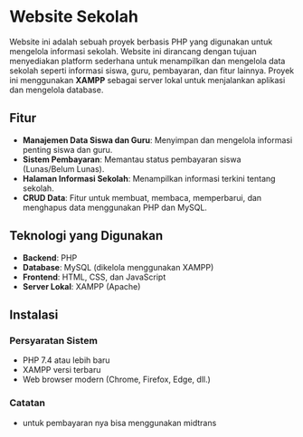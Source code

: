 # Website Sekolah

Website ini adalah sebuah proyek berbasis PHP yang digunakan untuk mengelola informasi sekolah. Website ini dirancang dengan tujuan menyediakan platform sederhana untuk menampilkan dan mengelola data sekolah seperti informasi siswa, guru, pembayaran, dan fitur lainnya. Proyek ini menggunakan **XAMPP** sebagai server lokal untuk menjalankan aplikasi dan mengelola database.

## Fitur
- **Manajemen Data Siswa dan Guru**: Menyimpan dan mengelola informasi penting siswa dan guru.
- **Sistem Pembayaran**: Memantau status pembayaran siswa (Lunas/Belum Lunas).
- **Halaman Informasi Sekolah**: Menampilkan informasi terkini tentang sekolah.
- **CRUD Data**: Fitur untuk membuat, membaca, memperbarui, dan menghapus data menggunakan PHP dan MySQL.

## Teknologi yang Digunakan
- **Backend**: PHP
- **Database**: MySQL (dikelola menggunakan XAMPP)
- **Frontend**: HTML, CSS, dan JavaScript
- **Server Lokal**: XAMPP (Apache)

## Instalasi
### Persyaratan Sistem
- PHP 7.4 atau lebih baru
- XAMPP versi terbaru
- Web browser modern (Chrome, Firefox, Edge, dll.)

### Catatan
- untuk pembayaran nya bisa menggunakan midtrans
